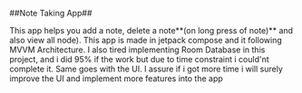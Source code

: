##Note Taking App##

This app helps you add a note, delete a note**(on long press of note)** and also view all node).
This app is made in jetpack compose and it following MVVM Architecture.
I also tired implementing Room Database in this project, and i did 95% if the work but due to time constraint i could'nt complete it. Same goes with the UI.
I assure if i got more time i will surely improve the UI and implement more features into the app
